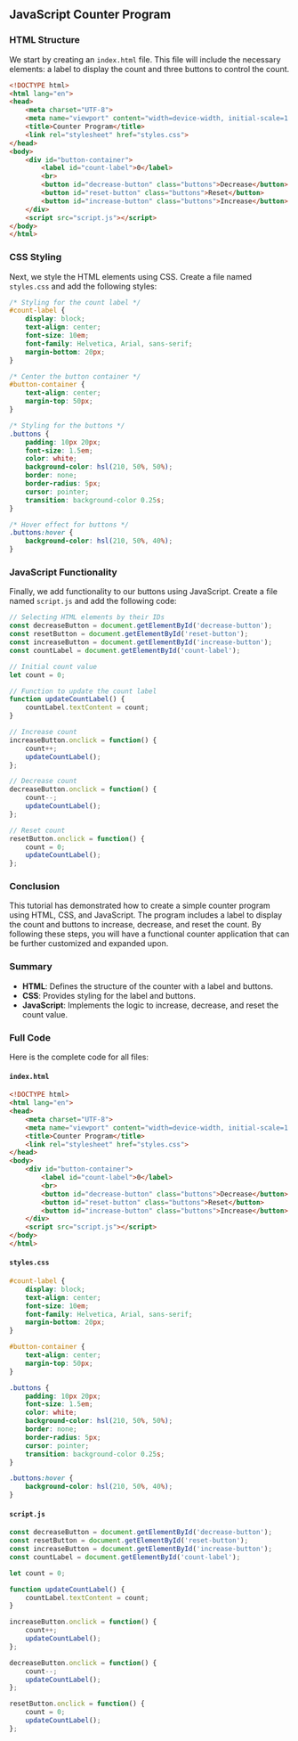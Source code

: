 ## JavaScript Counter Program


### HTML Structure

We start by creating an `index.html` file. This file will include the necessary elements: a label to display the count and three buttons to control the count.

```html
<!DOCTYPE html>
<html lang="en">
<head>
    <meta charset="UTF-8">
    <meta name="viewport" content="width=device-width, initial-scale=1.0">
    <title>Counter Program</title>
    <link rel="stylesheet" href="styles.css">
</head>
<body>
    <div id="button-container">
        <label id="count-label">0</label>
        <br>
        <button id="decrease-button" class="buttons">Decrease</button>
        <button id="reset-button" class="buttons">Reset</button>
        <button id="increase-button" class="buttons">Increase</button>
    </div>
    <script src="script.js"></script>
</body>
</html>
```

### CSS Styling

Next, we style the HTML elements using CSS. Create a file named `styles.css` and add the following styles:

```css
/* Styling for the count label */
#count-label {
    display: block;
    text-align: center;
    font-size: 10em;
    font-family: Helvetica, Arial, sans-serif;
    margin-bottom: 20px;
}

/* Center the button container */
#button-container {
    text-align: center;
    margin-top: 50px;
}

/* Styling for the buttons */
.buttons {
    padding: 10px 20px;
    font-size: 1.5em;
    color: white;
    background-color: hsl(210, 50%, 50%);
    border: none;
    border-radius: 5px;
    cursor: pointer;
    transition: background-color 0.25s;
}

/* Hover effect for buttons */
.buttons:hover {
    background-color: hsl(210, 50%, 40%);
}
```

### JavaScript Functionality

Finally, we add functionality to our buttons using JavaScript. Create a file named `script.js` and add the following code:

```javascript
// Selecting HTML elements by their IDs
const decreaseButton = document.getElementById('decrease-button');
const resetButton = document.getElementById('reset-button');
const increaseButton = document.getElementById('increase-button');
const countLabel = document.getElementById('count-label');

// Initial count value
let count = 0;

// Function to update the count label
function updateCountLabel() {
    countLabel.textContent = count;
}

// Increase count
increaseButton.onclick = function() {
    count++;
    updateCountLabel();
};

// Decrease count
decreaseButton.onclick = function() {
    count--;
    updateCountLabel();
};

// Reset count
resetButton.onclick = function() {
    count = 0;
    updateCountLabel();
};
```

### Conclusion

This tutorial has demonstrated how to create a simple counter program using HTML, CSS, and JavaScript. The program includes a label to display the count and buttons to increase, decrease, and reset the count. By following these steps, you will have a functional counter application that can be further customized and expanded upon.

### Summary

- **HTML**: Defines the structure of the counter with a label and buttons.
- **CSS**: Provides styling for the label and buttons.
- **JavaScript**: Implements the logic to increase, decrease, and reset the count value.

### Full Code

Here is the complete code for all files:

#### `index.html`

```html
<!DOCTYPE html>
<html lang="en">
<head>
    <meta charset="UTF-8">
    <meta name="viewport" content="width=device-width, initial-scale=1.0">
    <title>Counter Program</title>
    <link rel="stylesheet" href="styles.css">
</head>
<body>
    <div id="button-container">
        <label id="count-label">0</label>
        <br>
        <button id="decrease-button" class="buttons">Decrease</button>
        <button id="reset-button" class="buttons">Reset</button>
        <button id="increase-button" class="buttons">Increase</button>
    </div>
    <script src="script.js"></script>
</body>
</html>
```

#### `styles.css`

```css
#count-label {
    display: block;
    text-align: center;
    font-size: 10em;
    font-family: Helvetica, Arial, sans-serif;
    margin-bottom: 20px;
}

#button-container {
    text-align: center;
    margin-top: 50px;
}

.buttons {
    padding: 10px 20px;
    font-size: 1.5em;
    color: white;
    background-color: hsl(210, 50%, 50%);
    border: none;
    border-radius: 5px;
    cursor: pointer;
    transition: background-color 0.25s;
}

.buttons:hover {
    background-color: hsl(210, 50%, 40%);
}
```

#### `script.js`

```javascript
const decreaseButton = document.getElementById('decrease-button');
const resetButton = document.getElementById('reset-button');
const increaseButton = document.getElementById('increase-button');
const countLabel = document.getElementById('count-label');

let count = 0;

function updateCountLabel() {
    countLabel.textContent = count;
}

increaseButton.onclick = function() {
    count++;
    updateCountLabel();
};

decreaseButton.onclick = function() {
    count--;
    updateCountLabel();
};

resetButton.onclick = function() {
    count = 0;
    updateCountLabel();
};
```
